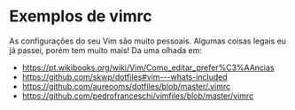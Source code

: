 # Exemplos de vimrc

As configurações do seu Vim são muito pessoais. Algumas coisas legais eu já passei, porém tem muito mais! Da uma olhada em:

- https://pt.wikibooks.org/wiki/Vim/Como_editar_prefer%C3%AAncias
- https://github.com/skwp/dotfiles#vim---whats-included
- https://github.com/aureooms/dotfiles/blob/master/.vimrc
- https://github.com/pedrofranceschi/vimfiles/blob/master/vimrc